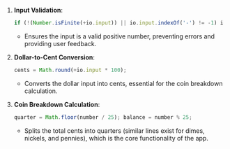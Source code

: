 
1. **Input Validation**:  
   ```javascript
   if (!(Number.isFinite(+io.input)) || io.input.indexOf('-') != -1) io.output = `<p class="app__output">This is incorrect value</p>`;
   ```
   - Ensures the input is a valid positive number, preventing errors and providing user feedback.

2. **Dollar-to-Cent Conversion**:  
   ```javascript
   cents = Math.round(+io.input * 100);
   ```
   - Converts the dollar input into cents, essential for the coin breakdown calculation.

3. **Coin Breakdown Calculation**:  
   ```javascript
   quarter = Math.floor(number / 25); balance = number % 25;
   ```
   - Splits the total cents into quarters (similar lines exist for dimes, nickels, and pennies), which is the core functionality of the app.